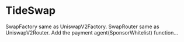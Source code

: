 # TideSwap
SwapFactory same as UniswapV2Factory.
SwapRouter same as UniswapV2Router.
Add the payment agent(SponsorWhitelist) function...
